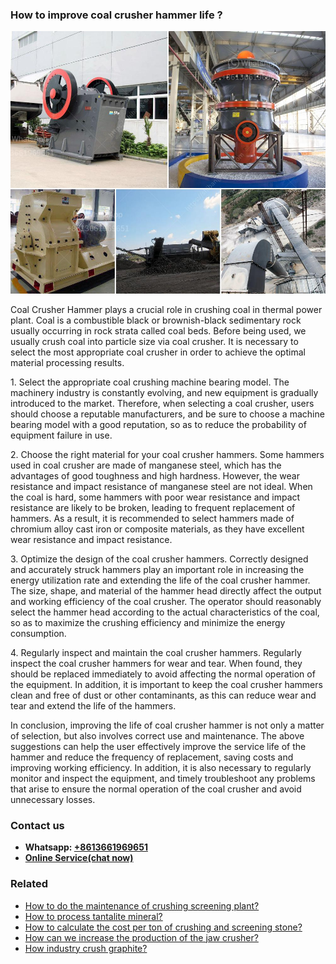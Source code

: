 <h3>How to improve coal crusher hammer life ?</h3><img src='1701745266.jpg' alt=''><p>Coal Crusher Hammer plays a crucial role in crushing coal in thermal power plant. Coal is a combustible black or brownish-black sedimentary rock usually occurring in rock strata called coal beds. Before being used, we usually crush coal into particle size via coal crusher. It is necessary to select the most appropriate coal crusher in order to achieve the optimal material processing results.</p><p>1. Select the appropriate coal crushing machine bearing model. The machinery industry is constantly evolving, and new equipment is gradually introduced to the market. Therefore, when selecting a coal crusher, users should choose a reputable manufacturers, and be sure to choose a machine bearing model with a good reputation, so as to reduce the probability of equipment failure in use.</p><p>2. Choose the right material for your coal crusher hammers. Some hammers used in coal crusher are made of manganese steel, which has the advantages of good toughness and high hardness. However, the wear resistance and impact resistance of manganese steel are not ideal. When the coal is hard, some hammers with poor wear resistance and impact resistance are likely to be broken, leading to frequent replacement of hammers. As a result, it is recommended to select hammers made of chromium alloy cast iron or composite materials, as they have excellent wear resistance and impact resistance.</p><p>3. Optimize the design of the coal crusher hammers. Correctly designed and accurately struck hammers play an important role in increasing the energy utilization rate and extending the life of the coal crusher hammer. The size, shape, and material of the hammer head directly affect the output and working efficiency of the coal crusher. The operator should reasonably select the hammer head according to the actual characteristics of the coal, so as to maximize the crushing efficiency and minimize the energy consumption.</p><p>4. Regularly inspect and maintain the coal crusher hammers. Regularly inspect the coal crusher hammers for wear and tear. When found, they should be replaced immediately to avoid affecting the normal operation of the equipment. In addition, it is important to keep the coal crusher hammers clean and free of dust or other contaminants, as this can reduce wear and tear and extend the life of the hammers.</p><p>In conclusion, improving the life of coal crusher hammer is not only a matter of selection, but also involves correct use and maintenance. The above suggestions can help the user effectively improve the service life of the hammer and reduce the frequency of replacement, saving costs and improving working efficiency. In addition, it is also necessary to regularly monitor and inspect the equipment, and timely troubleshoot any problems that arise to ensure the normal operation of the coal crusher and avoid unnecessary losses.</p><h3>Contact us</h3><ul><li><strong>Whatsapp:&nbsp;<a href="https://wa.me/8613661969651">+8613661969651</a></strong></li><li><a href="https://swt.shibang-china.com/?git&amp;zhl&amp;How to improve coal crusher hammer life "><strong>Online Service(chat now)</strong></a></li></ul><h3>Related</h3><ul><li><a href='How to do the maintenance of crushing screening plant.md'>How to do the maintenance of crushing screening plant?</a></li><li><a href='How to process tantalite mineral.md'>How to process tantalite mineral?</a></li><li><a href='How to calculate the cost per ton of crushing and screening stone.md'>How to calculate the cost per ton of crushing and screening stone?</a></li><li><a href='How can we increase the production of the jaw crusher.md'>How can we increase the production of the jaw crusher?</a></li><li><a href='How industry crush graphite.md'>How industry crush graphite?</a></li></ul>